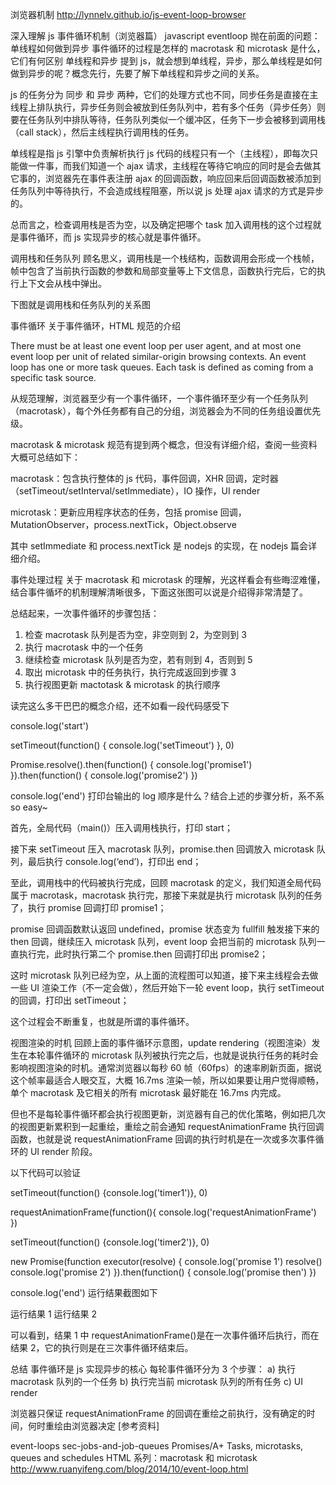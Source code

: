 浏览器机制 http://lynnelv.github.io/js-event-loop-browser

深入理解 js 事件循环机制（浏览器篇）
javascript eventloop
抛在前面的问题：
单线程如何做到异步
事件循环的过程是怎样的
macrotask 和 microtask 是什么，它们有何区别
单线程和异步
提到 js，就会想到单线程，异步，那么单线程是如何做到异步的呢？概念先行，先要了解下单线程和异步之间的关系。

js 的任务分为 同步 和 异步 两种，它们的处理方式也不同，同步任务是直接在主线程上排队执行，异步任务则会被放到任务队列中，若有多个任务（异步任务）则要在任务队列中排队等待，任务队列类似一个缓冲区，任务下一步会被移到调用栈（call stack），然后主线程执行调用栈的任务。

单线程是指 js 引擎中负责解析执行 js 代码的线程只有一个（主线程），即每次只能做一件事，而我们知道一个 ajax 请求，主线程在等待它响应的同时是会去做其它事的，浏览器先在事件表注册 ajax 的回调函数，响应回来后回调函数被添加到任务队列中等待执行，不会造成线程阻塞，所以说 js 处理 ajax 请求的方式是异步的。

总而言之，检查调用栈是否为空，以及确定把哪个 task 加入调用栈的这个过程就是事件循环，而 js 实现异步的核心就是事件循环。

调用栈和任务队列
顾名思义，调用栈是一个栈结构，函数调用会形成一个栈帧，帧中包含了当前执行函数的参数和局部变量等上下文信息，函数执行完后，它的执行上下文会从栈中弹出。

下图就是调用栈和任务队列的关系图

事件循环
关于事件循环，HTML 规范的介绍

There must be at least one event loop per user agent, and at most one event loop per unit of related similar-origin browsing contexts.
An event loop has one or more task queues.
Each task is defined as coming from a specific task source.

从规范理解，浏览器至少有一个事件循环，一个事件循环至少有一个任务队列（macrotask），每个外任务都有自己的分组，浏览器会为不同的任务组设置优先级。

macrotask & microtask
规范有提到两个概念，但没有详细介绍，查阅一些资料大概可总结如下：

macrotask：包含执行整体的 js 代码，事件回调，XHR 回调，定时器（setTimeout/setInterval/setImmediate），IO 操作，UI render

microtask：更新应用程序状态的任务，包括 promise 回调，MutationObserver，process.nextTick，Object.observe

其中 setImmediate 和 process.nextTick 是 nodejs 的实现，在 nodejs 篇会详细介绍。

事件处理过程
关于 macrotask 和 microtask 的理解，光这样看会有些晦涩难懂，结合事件循坏的机制理解清晰很多，下面这张图可以说是介绍得非常清楚了。

总结起来，一次事件循环的步骤包括：

1. 检查 macrotask 队列是否为空，非空则到 2，为空则到 3
2. 执行 macrotask 中的一个任务
3. 继续检查 microtask 队列是否为空，若有则到 4，否则到 5
4. 取出 microtask 中的任务执行，执行完成返回到步骤 3
5. 执行视图更新
   mactotask & microtask 的执行顺序

读完这么多干巴巴的概念介绍，还不如看一段代码感受下

console.log('start')

setTimeout(function() {
console.log('setTimeout')
}, 0)

Promise.resolve().then(function() {
console.log('promise1')
}).then(function() {
console.log('promise2')
})

console.log('end')
打印台输出的 log 顺序是什么？结合上述的步骤分析，系不系 so easy~

首先，全局代码（main()）压入调用栈执行，打印 start；

接下来 setTimeout 压入 macrotask 队列，promise.then 回调放入 microtask 队列，最后执行 console.log(‘end’)，打印出 end；

至此，调用栈中的代码被执行完成，回顾 macrotask 的定义，我们知道全局代码属于 macrotask，macrotask 执行完，那接下来就是执行 microtask 队列的任务了，执行 promise 回调打印 promise1；

promise 回调函数默认返回 undefined，promise 状态变为 fullfill 触发接下来的 then 回调，继续压入 microtask 队列，event loop 会把当前的 microtask 队列一直执行完，此时执行第二个 promise.then 回调打印出 promise2；

这时 microtask 队列已经为空，从上面的流程图可以知道，接下来主线程会去做一些 UI 渲染工作（不一定会做），然后开始下一轮 event loop，执行 setTimeout 的回调，打印出 setTimeout；

这个过程会不断重复，也就是所谓的事件循环。

视图渲染的时机
回顾上面的事件循环示意图，update rendering（视图渲染）发生在本轮事件循环的 microtask 队列被执行完之后，也就是说执行任务的耗时会影响视图渲染的时机。通常浏览器以每秒 60 帧（60fps）的速率刷新页面，据说这个帧率最适合人眼交互，大概 16.7ms 渲染一帧，所以如果要让用户觉得顺畅，单个 macrotask 及它相关的所有 microtask 最好能在 16.7ms 内完成。

但也不是每轮事件循环都会执行视图更新，浏览器有自己的优化策略，例如把几次的视图更新累积到一起重绘，重绘之前会通知 requestAnimationFrame 执行回调函数，也就是说 requestAnimationFrame 回调的执行时机是在一次或多次事件循环的 UI render 阶段。

以下代码可以验证

setTimeout(function() {console.log('timer1')}, 0)

requestAnimationFrame(function(){
console.log('requestAnimationFrame')
})

setTimeout(function() {console.log('timer2')}, 0)

new Promise(function executor(resolve) {
console.log('promise 1')
resolve()
console.log('promise 2')
}).then(function() {
console.log('promise then')
})

console.log('end')
运行结果截图如下

运行结果 1 运行结果 2

可以看到，结果 1 中 requestAnimationFrame()是在一次事件循环后执行，而在结果 2，它的执行则是在三次事件循环结束后。

总结
事件循环是 js 实现异步的核心
每轮事件循环分为 3 个步骤：
a) 执行 macrotask 队列的一个任务
b) 执行完当前 microtask 队列的所有任务
c) UI render

浏览器只保证 requestAnimationFrame 的回调在重绘之前执行，没有确定的时间，何时重绘由浏览器决定
[参考资料]

event-loops
sec-jobs-and-job-queues
Promises/A+
Tasks, microtasks, queues and schedules
HTML 系列：macrotask 和 microtask
http://www.ruanyifeng.com/blog/2014/10/event-loop.html

